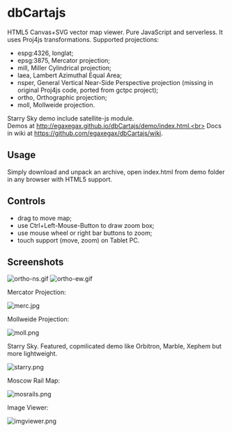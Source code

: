 dbCartajs
===========

HTML5 Canvas+SVG vector map viewer. Pure JavaScript and serverless.
It uses Proj4js transformations. Supported projections:

 * espg:4326, longlat;
 * epsg:3875, Mercator projection;
 * mill, Miller Cylindrical projection;
 * laea, Lambert Azimuthal Equal Area;
 * nsper, General Vertical Near-Side Perspective projection (missing in original Proj4js code, ported from gctpc project);
 * ortho, Orthographic projection;
 * moll, Mollweide projection.

Starry Sky demo include satellite-js module.<br>
Demos at http://egaxegax.github.io/dbCartajs/demo/index.html.<br>
Docs in wiki at https://github.com/egaxegax/dbCartajs/wiki.

## Usage

Simply download and unpack an archive, open index.html from demo folder in any browser with HTML5 support.

## Controls

 * drag to move map;
 * use Ctrl+Left-Mouse-Button to draw zoom box;
 * use mouse wheel or right bar buttons to zoom;
 * touch support (move, zoom) on Tablet PC.

##  Screenshots

![ortho-ns.gif]( http://img-fotki.yandex.ru/get/9066/136640652.0/0_bf3ee_cde97104_orig)
![ortho-ew.gif]( http://img-fotki.yandex.ru/get/9167/136640652.0/0_bf3ed_d4a4a2c3_orig)

Mercator Projection:

![merc.jpg](https://img-fotki.yandex.ru/get/5624/136640652.1/0_12331d_b190b78a_orig )

Mollweide Projection:

![moll.png](http://img-fotki.yandex.ru/get/9065/136640652.1/0_e6dd4_24ef9d71_orig )

Starry Sky. Featured, copmlicated demo like Orbitron, Marble, Xephem but more lightweight.

![starry.png](http://img-fotki.yandex.ru/get/9802/136640652.0/0_df04b_fbe77af7_XL.png )

Moscow Rail Map:

![mosrails.png](http://habrastorage.org/files/5aa/e52/1b3/5aae521b3a02452d8ab24e25ac7c1c4d.png )

Image Viewer:

![imgviewer.png](https://img-fotki.yandex.ru/get/9064/136640652.1/0_12331c_48691622_orig )
